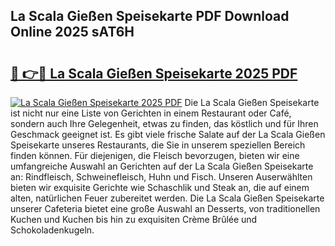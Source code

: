 ## La Scala Gießen Speisekarte PDF Download Online 2025 sAT6H

# <h2><a href="http://gc9cc4.nevu.top/?p=La+Scala+Gie%c3%9fen+Speisekarte">🔗 👉🔴 La Scala Gießen Speisekarte 2025 PDF</a></h2>

[![La Scala Gießen Speisekarte 2025 PDF](https://i.imgur.com/dBaPXMq.png)](http://gc9cc4.nevu.top/?p=La+Scala+Gie%c3%9fen+Speisekarte)
Die La Scala Gießen Speisekarte ist nicht nur eine Liste von Gerichten in einem Restaurant oder Café, sondern auch Ihre Gelegenheit, etwas zu finden, das köstlich und für Ihren Geschmack geeignet ist. Es gibt viele frische Salate auf der La Scala Gießen Speisekarte unseres Restaurants, die Sie in unserem speziellen Bereich finden können. Für diejenigen, die Fleisch bevorzugen, bieten wir eine umfangreiche Auswahl an Gerichten auf der La Scala Gießen Speisekarte an: Rindfleisch, Schweinefleisch, Huhn und Fisch. Unseren Auserwählten bieten wir exquisite Gerichte wie Schaschlik und Steak an, die auf einem alten, natürlichen Feuer zubereitet werden. Die La Scala Gießen Speisekarte unserer Cafeteria bietet eine große Auswahl an Desserts, von traditionellen Kuchen und Kuchen bis hin zu exquisiten Crème Brûlée und Schokoladenkugeln.
